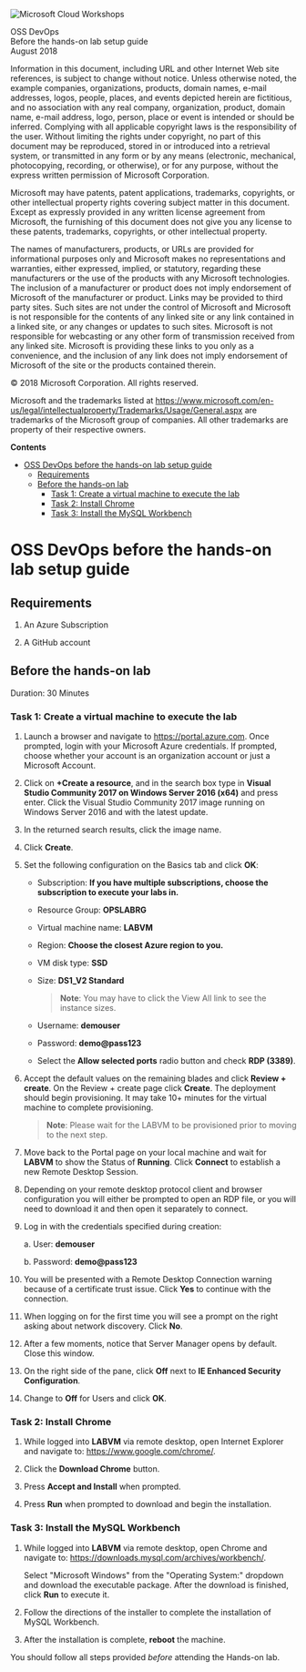 ![](https://github.com/Microsoft/MCW-Template-Cloud-Workshop/raw/master/Media/ms-cloud-workshop.png "Microsoft Cloud Workshops")

<div class="MCWHeader1">
OSS DevOps 
</div>

<div class="MCWHeader2">
Before the hands-on lab setup guide    
</div>

<div class="MCWHeader3">
August 2018
</div>


Information in this document, including URL and other Internet Web site references, is subject to change without notice. Unless otherwise noted, the example companies, organizations, products, domain names, e-mail addresses, logos, people, places, and events depicted herein are fictitious, and no association with any real company, organization, product, domain name, e-mail address, logo, person, place or event is intended or should be inferred. Complying with all applicable copyright laws is the responsibility of the user. Without limiting the rights under copyright, no part of this document may be reproduced, stored in or introduced into a retrieval system, or transmitted in any form or by any means (electronic, mechanical, photocopying, recording, or otherwise), or for any purpose, without the express written permission of Microsoft Corporation.

Microsoft may have patents, patent applications, trademarks, copyrights, or other intellectual property rights covering subject matter in this document. Except as expressly provided in any written license agreement from Microsoft, the furnishing of this document does not give you any license to these patents, trademarks, copyrights, or other intellectual property.

The names of manufacturers, products, or URLs are provided for informational purposes only and Microsoft makes no representations and warranties, either expressed, implied, or statutory, regarding these manufacturers or the use of the products with any Microsoft technologies. The inclusion of a manufacturer or product does not imply endorsement of Microsoft of the manufacturer or product. Links may be provided to third party sites. Such sites are not under the control of Microsoft and Microsoft is not responsible for the contents of any linked site or any link contained in a linked site, or any changes or updates to such sites. Microsoft is not responsible for webcasting or any other form of transmission received from any linked site. Microsoft is providing these links to you only as a convenience, and the inclusion of any link does not imply endorsement of Microsoft of the site or the products contained therein.

© 2018 Microsoft Corporation. All rights reserved.

Microsoft and the trademarks listed at <https://www.microsoft.com/en-us/legal/intellectualproperty/Trademarks/Usage/General.aspx> are trademarks of the Microsoft group of companies. All other trademarks are property of their respective owners.

**Contents**

<!-- TOC -->

- [OSS DevOps before the hands-on lab setup guide](#oss-devops-before-the-hands-on-lab-setup-guide)
  - [Requirements](#requirements)
  - [Before the hands-on lab](#before-the-hands-on-lab)
    - [Task 1: Create a virtual machine to execute the lab](#task-1-create-a-virtual-machine-to-execute-the-lab)
    - [Task 2: Install Chrome](#task-2-install-chrome)
    - [Task 3: Install the MySQL Workbench](#task-3-install-the-mysql-workbench)

<!-- /TOC -->

# OSS DevOps before the hands-on lab setup guide 

## Requirements

1.  An Azure Subscription

2.  A GitHub account

## Before the hands-on lab

Duration: 30 Minutes

### Task 1: Create a virtual machine to execute the lab

1.  Launch a browser and navigate to <https://portal.azure.com>. Once prompted, login with your Microsoft Azure credentials. If prompted, choose whether your account is an organization account or just a Microsoft Account.

2.  Click on **+Create a resource**, and in the search box type in **Visual Studio Community 2017 on Windows Server 2016 (x64)** and press enter. Click the Visual Studio Community 2017 image running on Windows Server 2016 and with the latest update.

3.  In the returned search results, click the image name.

4.  Click **Create**.

5.  Set the following configuration on the Basics tab and click **OK**:

    -   Subscription: **If you have multiple subscriptions, choose the subscription to execute your labs in.**

    -   Resource Group: **OPSLABRG**

    -   Virtual machine name: **LABVM**
   
    -   Region: **Choose the closest Azure region to you.**

    -   VM disk type: **SSD**

    -   Size: **DS1\_V2 Standard**

        >**Note**: You may have to click the View All link to see the instance sizes.
    
    -   Username: **demouser**

    -   Password: **demo\@pass123**

    -   Select the **Allow selected ports** radio button and check **RDP (3389)**.

6.  Accept the  default values on the remaining blades and click **Review + create**. On the Review + create page click **Create**. The deployment should begin provisioning. It may take 10+ minutes for the virtual machine to complete provisioning.

    >**Note**: Please wait for the LABVM to be provisioned prior to moving to the next step.

7. Move back to the Portal page on your local machine and wait for **LABVM** to show the Status of **Running**. Click **Connect** to establish a new Remote Desktop Session.

8. Depending on your remote desktop protocol client and browser configuration you will either be prompted to open an RDP file, or you will need to download it and then open it separately to connect.

9. Log in with the credentials specified during creation:

    a.  User: **demouser**

    b.  Password: **demo\@pass123**

16. You will be presented with a Remote Desktop Connection warning because of a certificate trust issue. Click **Yes** to continue with the connection.

17. When logging on for the first time you will see a prompt on the right asking about network discovery. Click **No**.

18. After a few moments, notice that Server Manager opens by default. Close this window.

19. On the right side of the pane, click **Off** next to **IE Enhanced Security Configuration**.

20. Change to **Off** for Users and click **OK**.

### Task 2: Install Chrome

1.  While logged into **LABVM** via remote desktop, open Internet Explorer and navigate to: <https://www.google.com/chrome/>.

2.  Click the **Download Chrome** button.

3.  Press **Accept and Install** when prompted.

4.  Press **Run** when prompted to download and begin the installation.

### Task 3: Install the MySQL Workbench

1.  While logged into **LABVM** via remote desktop, open Chrome and navigate to: <https://downloads.mysql.com/archives/workbench/>. 

    Select "Microsoft Windows" from the "Operating System:" dropdown and download the executable package. After the download is finished, click **Run** to execute it.

2.  Follow the directions of the installer to complete the installation of MySQL Workbench.

3.  After the installation is complete, **reboot** the machine.

You should follow all steps provided *before* attending the Hands-on lab.
